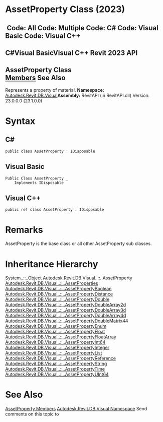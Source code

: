 # AssetProperty Class (2023)

﻿
 Code: All Code: Multiple Code: C# Code: Visual Basic Code: Visual C++   
---  
C#Visual BasicVisual C++
Revit 2023 API  
---  
AssetProperty Class  
[Members](b7ef5b57-40e8-0454-bddd-8ba9d85d4c53.md "AssetProperty Members") See Also  
---  
Represents a property of material. 
**Namespace:** [Autodesk.Revit.DB.Visual](f5a10581-6ac2-be19-0e32-f87d05bc8b83.md "Autodesk.Revit.DB.Visual Namespace")**Assembly:** RevitAPI (in RevitAPI.dll) Version: 23.0.0.0 (23.1.0.0)
# Syntax
C#  
---  
```text
public class AssetProperty : IDisposable
```
  
Visual Basic  
---  
```text
Public Class AssetProperty _
	Implements IDisposable
```
  
Visual C++  
---  
```text
public ref class AssetProperty : IDisposable
```
  
# Remarks
AssetProperty is the base class or all other AssetProperty sub classes. 
# Inheritance Hierarchy
System..::..Object Autodesk.Revit.DB.Visual..::..AssetProperty [Autodesk.Revit.DB.Visual..::..AssetProperties](45955e9d-7dd4-b06c-f71a-f9ae2cc1c34a.md "AssetProperties Class") [Autodesk.Revit.DB.Visual..::..AssetPropertyBoolean](ad822813-a51f-cf85-3252-5fe21b4d701b.md "AssetPropertyBoolean Class") [Autodesk.Revit.DB.Visual..::..AssetPropertyDistance](990766c4-1042-f5e3-6ee2-683b70dcb8ab.md "AssetPropertyDistance Class") [Autodesk.Revit.DB.Visual..::..AssetPropertyDouble](d8e06a30-efb0-33f1-1bba-e6d4a04166d9.md "AssetPropertyDouble Class") [Autodesk.Revit.DB.Visual..::..AssetPropertyDoubleArray2d](63c56433-ed33-964b-483d-0b121e150d9d.md "AssetPropertyDoubleArray2d Class") [Autodesk.Revit.DB.Visual..::..AssetPropertyDoubleArray3d](f0623332-e4b1-3b6f-7247-8ee16a27251c.md "AssetPropertyDoubleArray3d Class") [Autodesk.Revit.DB.Visual..::..AssetPropertyDoubleArray4d](1fe933ae-e881-273a-fb8b-c4a7d9e66bc0.md "AssetPropertyDoubleArray4d Class") [Autodesk.Revit.DB.Visual..::..AssetPropertyDoubleMatrix44](e483b386-4b38-e05d-206a-1aa7e070001b.md "AssetPropertyDoubleMatrix44 Class") [Autodesk.Revit.DB.Visual..::..AssetPropertyEnum](56f459f6-b936-9634-7d05-d5498e5087cf.md "AssetPropertyEnum Class") [Autodesk.Revit.DB.Visual..::..AssetPropertyFloat](06a74248-8273-987b-bd05-b59736b60372.md "AssetPropertyFloat Class") [Autodesk.Revit.DB.Visual..::..AssetPropertyFloatArray](8c042dcb-b778-6053-b500-1b8d5a943a4a.md "AssetPropertyFloatArray Class") [Autodesk.Revit.DB.Visual..::..AssetPropertyInt64](65ae8ae5-6310-a937-913e-de7ff539aaed.md "AssetPropertyInt64 Class") [Autodesk.Revit.DB.Visual..::..AssetPropertyInteger](881f3822-5fc9-da1e-9c35-e0dd39e9343d.md "AssetPropertyInteger Class") [Autodesk.Revit.DB.Visual..::..AssetPropertyList](8f1e901e-d1a6-e8f1-0e10-d8b28e0ad073.md "AssetPropertyList Class") [Autodesk.Revit.DB.Visual..::..AssetPropertyReference](349244aa-7a2c-0a9e-304e-d07c5597c0bd.md "AssetPropertyReference Class") [Autodesk.Revit.DB.Visual..::..AssetPropertyString](714d66c8-caf4-64d3-0f6e-2a743d6428d5.md "AssetPropertyString Class") [Autodesk.Revit.DB.Visual..::..AssetPropertyTime](bb1e47c2-cb9b-b03b-30ca-4a32b0309a93.md "AssetPropertyTime Class") [Autodesk.Revit.DB.Visual..::..AssetPropertyUInt64](8d3655d9-9a26-b932-90f2-9819143c03bf.md "AssetPropertyUInt64 Class")
# See Also
[AssetProperty Members](b7ef5b57-40e8-0454-bddd-8ba9d85d4c53.md "AssetProperty Members")
[Autodesk.Revit.DB.Visual Namespace](f5a10581-6ac2-be19-0e32-f87d05bc8b83.md "Autodesk.Revit.DB.Visual Namespace")
Send comments on this topic to 
